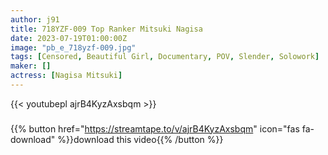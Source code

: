```yaml
---
author: j91
title: 718YZF-009 Top Ranker Mitsuki Nagisa
date: 2023-07-19T01:00:00Z
image: "pb_e_718yzf-009.jpg"
tags: [Censored, Beautiful Girl, Documentary, POV, Slender, Solowork]
maker: []
actress: [Nagisa Mitsuki]
---
```



{{< youtubepl ajrB4KyzAxsbqm >}}
###

{{% button href="https://streamtape.to/v/ajrB4KyzAxsbqm" icon="fas fa-download" %}}download this video{{% /button %}}

